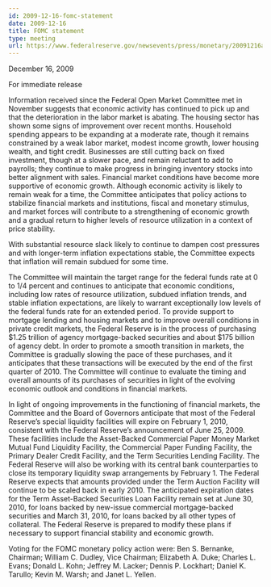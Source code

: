 ```yaml
---
id: 2009-12-16-fomc-statement
date: 2009-12-16
title: FOMC statement
type: meeting
url: https://www.federalreserve.gov/newsevents/press/monetary/20091216a.htm
---
```


December 16, 2009

For immediate release

Information received since the Federal Open Market Committee met in November suggests that economic activity has continued to pick up and that the deterioration in the labor market is abating. The housing sector has shown some signs of improvement over recent months. Household spending appears to be expanding at a moderate rate, though it remains constrained by a weak labor market, modest income growth, lower housing wealth, and tight credit. Businesses are still cutting back on fixed investment, though at a slower pace, and remain reluctant to add to payrolls; they continue to make progress in bringing inventory stocks into better alignment with sales. Financial market conditions have become more supportive of economic growth. Although economic activity is likely to remain weak for a time, the Committee anticipates that policy actions to stabilize financial markets and institutions, fiscal and monetary stimulus, and market forces will contribute to a strengthening of economic growth and a gradual return to higher levels of resource utilization in a context of price stability.

With substantial resource slack likely to continue to dampen cost pressures and with longer-term inflation expectations stable, the Committee expects that inflation will remain subdued for some time.

The Committee will maintain the target range for the federal funds rate at 0 to 1/4 percent and continues to anticipate that economic conditions, including low rates of resource utilization, subdued inflation trends, and stable inflation expectations, are likely to warrant exceptionally low levels of the federal funds rate for an extended period. To provide support to mortgage lending and housing markets and to improve overall conditions in private credit markets, the Federal Reserve is in the process of purchasing $1.25 trillion of agency mortgage-backed securities and about $175 billion of agency debt. In order to promote a smooth transition in markets, the Committee is gradually slowing the pace of these purchases, and it anticipates that these transactions will be executed by the end of the first quarter of 2010. The Committee will continue to evaluate the timing and overall amounts of its purchases of securities in light of the evolving economic outlook and conditions in financial markets.

In light of ongoing improvements in the functioning of financial markets, the Committee and the Board of Governors anticipate that most of the Federal Reserve’s special liquidity facilities will expire on February 1, 2010, consistent with the Federal Reserve’s announcement of June 25, 2009. These facilities include the Asset-Backed Commercial Paper Money Market Mutual Fund Liquidity Facility, the Commercial Paper Funding Facility, the Primary Dealer Credit Facility, and the Term Securities Lending Facility. The Federal Reserve will also be working with its central bank counterparties to close its temporary liquidity swap arrangements by February 1. The Federal Reserve expects that amounts provided under the Term Auction Facility will continue to be scaled back in early 2010. The anticipated expiration dates for the Term Asset-Backed Securities Loan Facility remain set at June 30, 2010, for loans backed by new-issue commercial mortgage-backed securities and March 31, 2010, for loans backed by all other types of collateral. The Federal Reserve is prepared to modify these plans if necessary to support financial stability and economic growth.

Voting for the FOMC monetary policy action were: Ben S. Bernanke, Chairman; William C. Dudley, Vice Chairman; Elizabeth A. Duke; Charles L. Evans; Donald L. Kohn; Jeffrey M. Lacker; Dennis P. Lockhart; Daniel K. Tarullo; Kevin M. Warsh; and Janet L. Yellen.